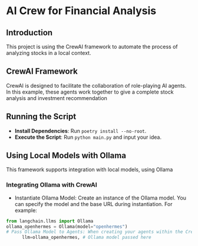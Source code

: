 # AI Crew for Financial Analysis
## Introduction
This project is using the CrewAI framework to automate the process of analyzing stocks in a local context. 

## CrewAI Framework
CrewAI is designed to facilitate the collaboration of role-playing AI agents. In this example, these agents work together to give a complete stock analysis and investment recommendation

## Running the Script
- **Install Dependencies**: Run `poetry install --no-root`.
- **Execute the Script**: Run `python main.py` and input your idea.

## Using Local Models with Ollama
This framework supports integration with local models, using Ollama

### Integrating Ollama with CrewAI
- Instantiate Ollama Model: Create an instance of the Ollama model. You can specify the model and the base URL during instantiation. For example:
```python
from langchain.llms import Ollama
ollama_openhermes = Ollama(model="openhermes")
# Pass Ollama Model to Agents: When creating your agents within the CrewAI framework, you can pass the Ollama model as an argument to the Agent constructor. For instance:
      llm=ollama_openhermes, # Ollama model passed here
```